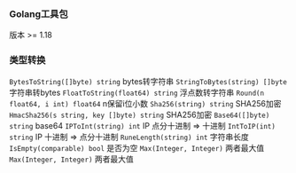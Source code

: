 ### Golang工具包
版本 >= 1.18

### 类型转换
`BytesToString([]byte) string` bytes转字符串
`StringToBytes(string) []byte` 字符串转bytes
`FloatToString(float64) string` 浮点数转字符串
`Round(n float64, i int) float64` n保留i位小数
`Sha256(string) string` SHA256加密
`HmacSha256(s string, key []byte) string` SHA256加密
`Base64([]byte) string` base64
`IPToInt(string) int` IP 点分十进制 => 十进制
`IntToIP(int) string` IP 十进制 => 点分十进制
`RuneLength(string) int` 字符串长度
`IsEmpty(comparable) bool` 是否为空
`Max(Integer, Integer)` 两者最大值
`Max(Integer, Integer)` 两者最大值
